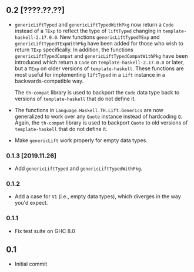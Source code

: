 ## 0.2 [????.??.??]
* `genericLiftTyped` and `genericLiftTypedWithPkg` now return a `Code` instead
  of a `TExp` to reflect the type of `liftTyped` changing in
  `template-haskell-2.17.0.0`. New functions `genericLiftTypedTExp` and
  `genericLiftTypedTExpWithPkg` have been added for those who wish to return
  `TExp` specifically. In addition, the functions `genericLiftTypedCompat` and
  `genericLiftTypedCompatWithPkg` have been introduced which return a `Code`
  on `template-haskell-2.17.0.0` or later, but a `TExp` on older versions of
  `template-haskell`. These functions are most useful for implementing
  `liftTyped` in a `Lift` instance in a backwards-compatible way.

  The `th-compat` library is used to backport the `Code` data type back to
  versions of `template-haskell` that do not define it.
* The functions in `Language.Haskell.TH.Lift.Generics` are now generalized to
  work over any `Quote` instance instead of hardcoding `Q`. Again, the
  `th-compat` library is used to backport `Quote` to old versions of
  `template-haskell` that do not define it.
* Make `genericLift` work properly for empty data types.

### 0.1.3 [2019.11.26]
* Add `genericLiftTyped` and `genericLiftTypedWithPkg`.

### 0.1.2
* Add a case for `V1` (i.e., empty data types), which diverges in the way
  you'd expect.

### 0.1.1
* Fix test suite on GHC 8.0

## 0.1
* Initial commit
